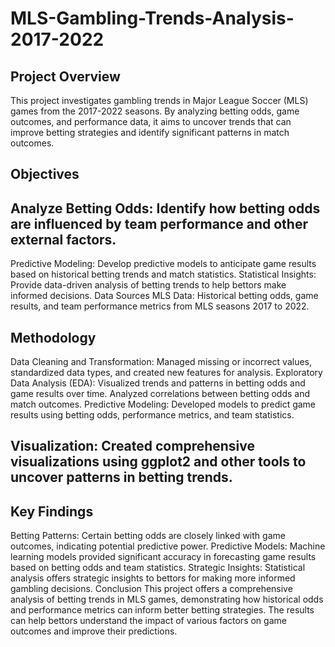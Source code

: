 # MLS-Gambling-Trends-Analysis-2017-2022

## Project Overview

This project investigates gambling trends in Major League Soccer (MLS) games from the 2017-2022 seasons. By analyzing betting odds, game outcomes, and performance data, it aims to uncover trends that can improve betting strategies and identify significant patterns in match outcomes.

## Objectives

## Analyze Betting Odds: Identify how betting odds are influenced by team performance and other external factors.

Predictive Modeling: Develop predictive models to anticipate game results based on historical betting trends and match statistics.
Statistical Insights: Provide data-driven analysis of betting trends to help bettors make informed decisions.
Data Sources
MLS Data: Historical betting odds, game results, and team performance metrics from MLS seasons 2017 to 2022.

## Methodology
Data Cleaning and Transformation: Managed missing or incorrect values, standardized data types, and created new features for analysis.
Exploratory Data Analysis (EDA): Visualized trends and patterns in betting odds and game results over time. Analyzed correlations between betting odds and match outcomes.
Predictive Modeling: Developed models to predict game results using betting odds, performance metrics, and team statistics.

## Visualization: Created comprehensive visualizations using ggplot2 and other tools to uncover patterns in betting trends.

## Key Findings
Betting Patterns: Certain betting odds are closely linked with game outcomes, indicating potential predictive power.
Predictive Models: Machine learning models provided significant accuracy in forecasting game results based on betting odds and team statistics.
Strategic Insights: Statistical analysis offers strategic insights to bettors for making more informed gambling decisions.
Conclusion
This project offers a comprehensive analysis of betting trends in MLS games, demonstrating how historical odds and performance metrics can inform better betting strategies. The results can help bettors understand the impact of various factors on game outcomes and improve their predictions.

